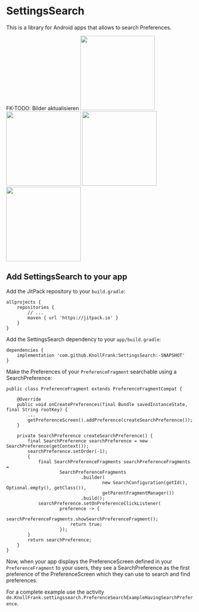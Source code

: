 # SettingsSearch

This is a library for Android apps that allows to search Preferences.

FK-TODO: Bilder aktualisieren
<img width="200" src="https://raw.githubusercontent.com/ByteHamster/PreferenceSearch/master/screenshots/main.png" />
<img width="200" src="https://raw.githubusercontent.com/ByteHamster/PreferenceSearch/master/screenshots/history.png" />
<img width="200" src="https://raw.githubusercontent.com/ByteHamster/PreferenceSearch/master/screenshots/suggestions.png" />
<img width="200" src="https://raw.githubusercontent.com/ByteHamster/PreferenceSearch/master/screenshots/result.png" />

## Add SettingsSearch to your app

Add the JitPack repository to your `build.gradle`:

    allprojects {
        repositories {
            // ...
            maven { url 'https://jitpack.io' }
        }
    }

Add the SettingsSearch dependency to your `app/build.gradle`:

    dependencies {
        implementation 'com.github.KnollFrank:SettingsSearch:-SNAPSHOT'
    }

Make the Preferences of your `PreferenceFragment` searchable using a SearchPreference:

    public class PreferenceFragment extends PreferenceFragmentCompat {
    
        @Override
        public void onCreatePreferences(final Bundle savedInstanceState, final String rootKey) {
            ...
            getPreferenceScreen().addPreference(createSearchPreference());
        }
       
        private SearchPreference createSearchPreference() {
            final SearchPreference searchPreference = new SearchPreference(getContext());
            searchPreference.setOrder(-1);
            {
                final SearchPreferenceFragments searchPreferenceFragments =
                        SearchPreferenceFragments
                                .builder(
                                        new SearchConfiguration(getId(), Optional.empty(), getClass()),
                                        getParentFragmentManager())
                                .build();
                searchPreference.setOnPreferenceClickListener(
                        preference -> {
                            searchPreferenceFragments.showSearchPreferenceFragment();
                            return true;
                        });
            }
            return searchPreference;
        }
    }

Now, when your app displays the PreferenceScreen defined in your `PreferenceFragment` to your users, they see a SearchPreference
as the first preference of the PreferenceScreen which they can use to search and find preferences.

For a complete example use the activity `de.KnollFrank.settingssearch.PreferenceSearchExampleHavingSearchPreference`.